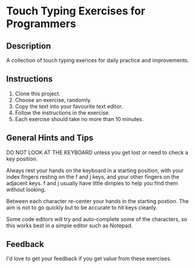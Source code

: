# Touch Typing Exercises for Programmers

## Description

A collection of touch typing exerices for daily practice and improvements.

## Instructions

1. Clone this project.
2. Choose an exercise, randomly.
3. Copy the text into your favourite text editor.
4. Follow the instructions in the exercise.
5. Each exercise should take no more than 10 minutes.

## General Hints and Tips

DO NOT LOOK AT THE KEYBOARD unless you get lost or need to check a key position.

Always rest your hands on the keyboard in a starting position, with your index fingers resting on the f and j keys, and your other fingers on the adjacent keys. f and j usually have little dimples to help you find them without looking.

Between each character re-center your hands in the starting postion. The aim is not to go quickly but to be accurate to hit keys cleanly.

Some code editors will try and auto-complete some of the characters, so this works best in a simple editor such as Notepad.

## Feedback

I'd love to get your feedback if you get value from these exercises.
